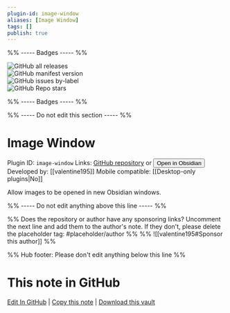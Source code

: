 ```yaml
---
plugin-id: image-window
aliases: [Image Window]
tags: []
publish: true
---
```


%% ----- Badges ----- %%

![GitHub all releases](https://img.shields.io/github/downloads/valentine195/obsidian-image-window/total?color=573E7A&logo=github&style=for-the-badge)  
![GitHub manifest version](https://img.shields.io/github/manifest-json/v/valentine195/obsidian-image-window?color=573E7A&logo=github&style=for-the-badge)  
![GitHub issues by-label](https://img.shields.io/github/issues/valentine195/obsidian-image-window/help%20wanted?color=573E7A&logo=github&style=for-the-badge)  
![GitHub Repo stars](https://img.shields.io/github/stars/valentine195/obsidian-image-window?color=573E7A&logo=github&style=for-the-badge)

%% ----- Badges ----- %%

%% ----- Do not edit this section ----- %%

# Image Window

Plugin ID: `image-window`
Links: [GitHub repository](https://github.com/valentine195/obsidian-image-window) or [<button id=HH>Open in Obsidian</button>](obsidian://show-plugin?id=image-window)
Developed by: [[valentine195]]
Mobile compatible: [[Desktop-only plugins|No]]

Allow images to be opened in new Obsidian windows.

%% ----- Do not edit anything above this line ----- %%

%% Does the repository or author have any sponsoring links? Uncomment the next line and add them to the author's note. If they don't, please delete the placeholder tag: #placeholder/author %%
%% ![[valentine195#Sponsor this author]] %%

%% Hub footer: Please don't edit anything below this line %%

# This note in GitHub

<span class="git-footer">[Edit In GitHub](https://github.dev/obsidian-community/obsidian-hub/blob/main/02%20-%20Community%20Expansions/02.05%20All%20Community%20Expansions/Plugins/image-window.md "git-hub-edit-note") | [Copy this note](https://raw.githubusercontent.com/obsidian-community/obsidian-hub/main/02%20-%20Community%20Expansions/02.05%20All%20Community%20Expansions/Plugins/image-window.md "git-hub-copy-note") | [Download this vault](https://github.com/obsidian-community/obsidian-hub/archive/refs/heads/main.zip "git-hub-download-vault") </span>
